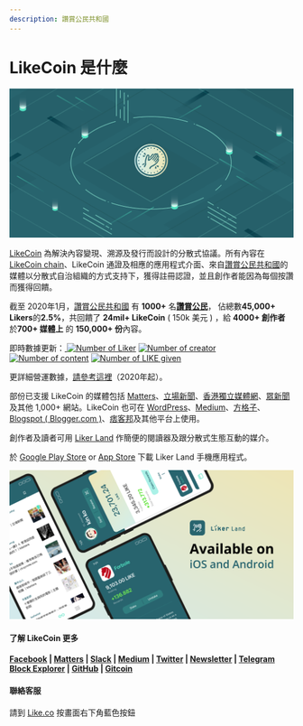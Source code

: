 ```yaml
---
description: 讚賞公民共和國
---
```


# LikeCoin 是什麼

![](.gitbook/assets/likecoin_presskit_likecoin_asset_likecoinfeature.png)

[LikeCoin](https://like.co/) 為解決內容變現、溯源及發行而設計的分散式協議。所有內容在 [LikeCoin chain](https://likecoin.bigdipper.live/)、LikeCoin 通證及相應的應用程式介面、來自[讚賞公民共和國](https://like.co/in/getapp)的媒體以分散式自治組織的方式支持下，獲得註冊認證，並且創作者能因為每個按讚而獲得回饋。‌

截至 2020年1月，[讚賞公民共和國](https://like.co/in/getapp) 有 **1000+** 名[**讚賞公民**](https://liker.land/civic)， 佔總數**45,000+ Likers**的**2.5%**，共回饋了 **24mil+ LikeCoin** \( 150k 美元 \) ，給 **4000+ 創作者** 於**700+ 媒體上** 的 **150,000+ 份**內容。‌

即時數據更新：[ ![Number of Liker](https://static.like.co/badge/stats/liker.svg)](https://like.co/) [![Number of creator](https://static.like.co/badge/stats/creator.svg)](https://like.co/) [![Number of content](https://static.like.co/badge/stats/content.svg)](https://like.co/) [![Number of LIKE given](https://static.like.co/badge/stats/LIKE.svg)](https://like.co/)

更詳細營運數據，[請參考這裡](https://datastudio.google.com/u/0/reporting/e6168171-b61d-4871-b39f-7b6308f2facc/page/qgR)（2020年起）。

部份已支援 LikeCoin 的媒體包括 [Matters](https://matters.news/)、[立場新聞](https://www.thestandnews.com/)、[香港獨立媒體網](https://www.inmediahk.net/)、[眾新聞](https://www.hkcnews.com/) 及其他 1,000+ 網站。LikeCoin 也可在 [WordPress](https://zh-hk.wordpress.org/plugins/likecoin/)、[Medium](https://medium.com/)、[方格子](https://vocus.cc/)、[Blogspot \( Blogger.com \)](https://www.blogger.com/)、[痞客邦](https://appmarket.pixnet.tw/#!/addon/1331)及其他平台上使用。‌

創作者及讀者可用 [Liker Land](https://like.co/in/getapp) 作簡便的閱讀器及跟分散式生態互動的媒介。

於 [Google Play Store](https://play.google.com/store/apps/details?id=com.oice&hl=en) or [App Store](https://apps.apple.com/hk/app/liker-land/id1248232355) 下載 Liker Land 手機應用程式。  

![](.gitbook/assets/likecoin_ad72_appstore_og_ios_android.png)

#### 了解 LikeCoin 更多

#### [Facebook](https://www.facebook.com/Liker.Land/) \| [Matters](https://matters.news/@likecoin) \| [Slack](https://join.g0v.tw/) \| [Medium](https://medium.com/likecoin) \| [Twitter](https://twitter.com/likecoin) \| [Newsletter](https://likecoin.substack.com/) \| [Telegram](https://t.me/likecoin) [Block Explorer](https://likecoin.bigdipper.live/) \| [GitHub](https://github.com/likecoin) \| [Gitcoin](https://gitcoin.co/grants/634/likecoin-republic-of-liker-land)

#### 聯絡客服

請到 [Like.co](https://like.co/) 按畫面右下角藍色按鈕

